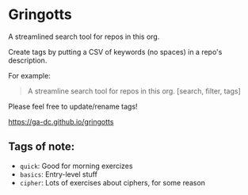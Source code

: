 # Gringotts

A streamlined search tool for repos in this org.

Create tags by putting a CSV of keywords (no spaces) in a repo's description.

For example:

> A streamline search tool for repos in this org. [search, filter, tags]

Please feel free to update/rename tags!

https://ga-dc.github.io/gringotts

## Tags of note:

- `quick`: Good for morning exercizes
- `basics`: Entry-level stuff
- `cipher`: Lots of exercises about ciphers, for some reason
